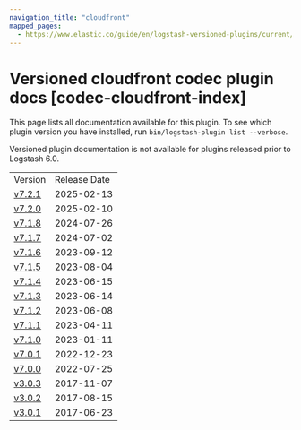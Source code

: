 ```yaml
---
navigation_title: "cloudfront"
mapped_pages:
  - https://www.elastic.co/guide/en/logstash-versioned-plugins/current/codec-cloudfront-index.html
---
```


# Versioned cloudfront codec plugin docs [codec-cloudfront-index]

This page lists all documentation available for this plugin. To see which plugin version you have installed, run `bin/logstash-plugin list --verbose`.

Versioned plugin documentation is not available for plugins released prior to Logstash 6.0.

| | |
| :- | :- |
| Version | Release Date |
| [v7.2.1](v7-2-1-plugins-codecs-cloudfront.md) | 2025-02-13 |
| [v7.2.0](v7-2-0-plugins-codecs-cloudfront.md) | 2025-02-10 |
| [v7.1.8](v7-1-8-plugins-codecs-cloudfront.md) | 2024-07-26 |
| [v7.1.7](v7-1-7-plugins-codecs-cloudfront.md) | 2024-07-02 |
| [v7.1.6](v7-1-6-plugins-codecs-cloudfront.md) | 2023-09-12 |
| [v7.1.5](v7-1-5-plugins-codecs-cloudfront.md) | 2023-08-04 |
| [v7.1.4](v7-1-4-plugins-codecs-cloudfront.md) | 2023-06-15 |
| [v7.1.3](v7-1-3-plugins-codecs-cloudfront.md) | 2023-06-14 |
| [v7.1.2](v7-1-2-plugins-codecs-cloudfront.md) | 2023-06-08 |
| [v7.1.1](v7-1-1-plugins-codecs-cloudfront.md) | 2023-04-11 |
| [v7.1.0](v7-1-0-plugins-codecs-cloudfront.md) | 2023-01-11 |
| [v7.0.1](v7-0-1-plugins-codecs-cloudfront.md) | 2022-12-23 |
| [v7.0.0](v7-0-0-plugins-codecs-cloudfront.md) | 2022-07-25 |
| [v3.0.3](v3-0-3-plugins-codecs-cloudfront.md) | 2017-11-07 |
| [v3.0.2](v3-0-2-plugins-codecs-cloudfront.md) | 2017-08-15 |
| [v3.0.1](v3-0-1-plugins-codecs-cloudfront.md) | 2017-06-23 |
